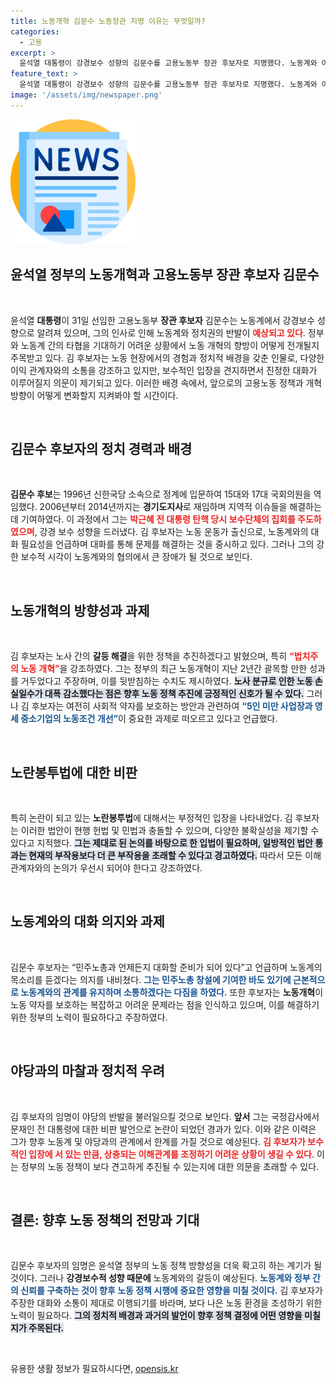```yaml
---
title: 노동개혁 김문수 노동장관 지명 이유는 무엇일까?
categories:
  - 고용
excerpt: >
  윤석열 대통령이 강경보수 성향의 김문수를 고용노동부 장관 후보자로 지명했다. 노동계와 야당의 반발이 예상되며, 노동개혁의 성공 여부가 주목받고 있다. 김 후보자는 대화와 타협을 강조하며 민주노총과의 소통 의지를 표명했지만, 과거 발언으로 인한 논란도 여전하다.
feature_text: >
  윤석열 대통령이 강경보수 성향의 김문수를 고용노동부 장관 후보자로 지명했다. 노동계와 야당의 반발이 예상되며, 노동개혁의 성공 여부가 주목받고 있다. 김 후보자는 대화와 타협을 강조하며 민주노총과의 소통 의지를 표명했지만, 과거 발언으로 인한 논란도 여전하다.
image: '/assets/img/newspaper.png'
---
```


<p><img src="/assets/img/newspaper.png" alt="kimp 속보" /></p>

<h2 data-ke-size="size26">윤석열 정부의 노동개혁과 고용노동부 장관 후보자 김문수</h2>

<p data-ke-size="size16">&nbsp;</p>

<p data-ke-size="size16">윤석열 <b>대통령</b>이 31일 선임한 고용노동부 <b>장관 후보자</b> 김문수는 노동계에서 강경보수 성향으로 알려져 있으며, 그의 인사로 인해 노동계와 정치권의 반발이 <b><span style="color: #ee2323;">예상되고 있다</span></b>. 정부와 노동계 간의 타협을 기대하기 어려운 상황에서 노동 개혁의 향방이 어떻게 전개될지 주목받고 있다. 김 후보자는 노동 현장에서의 경험과 정치적 배경을 갖춘 인물로, 다양한 이익 관계자와의 소통을 강조하고 있지만, 보수적인 입장을 견지하면서 진정한 대화가 이루어질지 의문이 제기되고 있다. 이러한 배경 속에서, 앞으로의 고용노동 정책과 개혁 방향이 어떻게 변화할지 지켜봐야 할 시간이다.</p>

<p data-ke-size="size16">&nbsp;</p>

<h2 data-ke-size="size26">김문수 후보자의 정치 경력과 배경</h2>

<p data-ke-size="size16">&nbsp;</p>

<p data-ke-size="size16"><b>김문수 후보</b>는 1996년 신한국당 소속으로 정계에 입문하여 15대와 17대 국회의원을 역임했다. 2006년부터 2014년까지는 <b>경기도지사</b>로 재임하며 지역적 이슈들을 해결하는 데 기여하였다. 이 과정에서 그는 <b><span style="color: #ee2323;">박근혜 전 대통령 탄핵 당시 보수단체의 집회를 주도하였으며</span></b>, 강경 보수 성향을 드러냈다. 김 후보자는 노동 운동가 출신으로, 노동계와의 대화 필요성을 언급하며 대화를 통해 문제를 해결하는 것을 중시하고 있다. 그러나 그의 강한 보수적 시각이 노동계와의 협의에서 큰 장애가 될 것으로 보인다.</p>

<p data-ke-size="size16">&nbsp;</p>

<h2 data-ke-size="size26">노동개혁의 방향성과 과제</h2>

<p data-ke-size="size16">&nbsp;</p>

<p data-ke-size="size16">김 후보자는 노사 간의 <b>갈등 해결</b>을 위한 정책을 추진하겠다고 밝혔으며, 특히 <b><span style="color: #ee2323;">“법치주의 노동 개혁”</span></b>을 강조하였다. 그는 정부의 최근 노동개혁이 지난 2년간 괄목할 만한 성과를 거두었다고 주장하며, 이를 뒷받침하는 수치도 제시하였다. <b><span style="background-color: #21538527;">노사 분규로 인한 노동 손실일수가 대폭 감소했다는 점은 향후 노동 정책 추진에 긍정적인 신호가 될 수 있다.</span></b> 그러나 김 후보자는 여전히 사회적 약자를 보호하는 방안과 관련하여 <b><span style="color: #1a5490;">“5인 미만 사업장과 영세 중소기업의 노동조건 개선”</span></b>이 중요한 과제로 떠오르고 있다고 언급했다.</p>

<p data-ke-size="size16">&nbsp;</p>

<h2 data-ke-size="size26">노란봉투법에 대한 비판</h2>

<p data-ke-size="size16">&nbsp;</p>

<p data-ke-size="size16">특히 논란이 되고 있는 <b>노란봉투법</b>에 대해서는 부정적인 입장을 나타내었다. 김 후보자는 이러한 법안이 현행 헌법 및 민법과 충돌할 수 있으며, 다양한 불확실성을 제기할 수 있다고 지적했다. <b><span style="background-color: #21538527;">그는 제대로 된 논의를 바탕으로 한 입법이 필요하며, 일방적인 법안 통과는 현재의 부작용보다 더 큰 부작용을 초래할 수 있다고 경고하였다.</span></b> 따라서 모든 이해관계자와의 논의가 우선시 되어야 한다고 강조하였다.</p>

<p data-ke-size="size16">&nbsp;</p>

<h2 data-ke-size="size26">노동계와의 대화 의지와 과제</h2>

<p data-ke-size="size16">&nbsp;</p>

<p data-ke-size="size16">김문수 후보자는 “민주노총과 언제든지 대화할 준비가 되어 있다”고 언급하며 노동계의 목소리를 듣겠다는 의지를 내비쳤다. <b><span style="color: #1a5490;">그는 민주노총 창설에 기여한 바도 있기에 근본적으로 노동계와의 관계를 유지하며 소통하겠다는 다짐을 하였다.</span></b> 또한 후보자는 <b>노동개혁</b>이 노동 약자를 보호하는 복잡하고 어려운 문제라는 점을 인식하고 있으며, 이를 해결하기 위한 정부의 노력이 필요하다고 주장하였다.</p>

<p data-ke-size="size16">&nbsp;</p>

<h2 data-ke-size="size26">야당과의 마찰과 정치적 우려</h2>

<p data-ke-size="size16">&nbsp;</p>

<p data-ke-size="size16">김 후보자의 임명이 야당의 반발을 불러일으킬 것으로 보인다. <b>앞서</b> 그는 국정감사에서 문재인 전 대통령에 대한 비판 발언으로 논란이 되었던 경과가 있다. 이와 같은 이력은 그가 향후 노동계 및 야당과의 관계에서 한계를 가질 것으로 예상된다. <b><span style="color: #ee2323;">김 후보자가 보수적인 입장에 서 있는 만큼, 상충되는 이해관계를 조정하기 어려운 상황이 생길 수 있다</span></b>. 이는 정부의 노동 정책이 보다 견고하게 추진될 수 있는지에 대한 의문을 초래할 수 있다.</p>

<p data-ke-size="size16">&nbsp;</p>

<h2 data-ke-size="size26">결론: 향후 노동 정책의 전망과 기대</h2>

<p data-ke-size="size16">&nbsp;</p>

<p data-ke-size="size16">김문수 후보자의 임명은 윤석열 정부의 노동 정책 방향성을 더욱 확고히 하는 계기가 될 것이다. 그러나 <b>강경보수적 성향 때문에</b> 노동계와의 갈등이 예상된다. <b><span style="color: #1a5490;">노동계와 정부 간의 신뢰를 구축하는 것이 향후 노동 정책 시행에 중요한 영향을 미칠 것이다.</span></b> 김 후보자가 주장한 대화와 소통이 제대로 이행되기를 바라며, 보다 나은 노동 환경을 조성하기 위한 노력이 필요하다. <b><span style="background-color: #21538527;">그의 정치적 배경과 과거의 발언이 향후 정책 결정에 어떤 영향을 미칠지가 주목된다.</span></b></p>

<p data-ke-size="size16">&nbsp;</p>
유용한 생활 정보가 필요하시다면, <a href="https://opensis.kr" rel="dofollow">opensis.kr</a>


